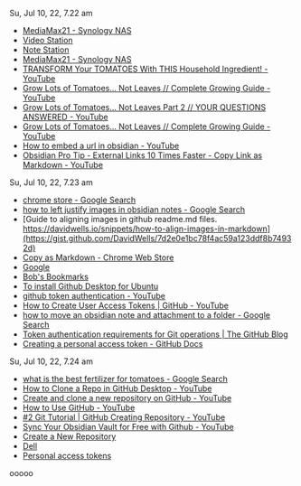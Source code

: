 

Su, Jul 10, 22, 7.22 am
* [MediaMax21 - Synology NAS](https://192-168-7-247.mediamax21.direct.quickconnect.to:5001/#/signin)
* [Video Station](https://192-168-7-247.mediamax21.direct.quickconnect.to:5001/?launchApp=SYNO.SDS.VideoStation.AppInstance#!Home)
* [Note Station](https://192-168-7-247.mediamax21.direct.quickconnect.to:5001/?launchApp=SYNO.SDS.NoteStation.Application&SynoToken=K5XgPndEiFBXA)
* [MediaMax21 - Synology NAS](https://192-168-7-247.mediamax21.direct.quickconnect.to:5001/)
* [TRANSFORM Your TOMATOES With THIS Household Ingredient! - YouTube](https://www.youtube.com/watch?v=hzzizV1LFds)
* [Grow Lots of Tomatoes... Not Leaves // Complete Growing Guide - YouTube](https://www.youtube.com/watch?v=9w-7RoH_uic)
* [Grow Lots of Tomatoes... Not Leaves Part 2 // YOUR QUESTIONS ANSWERED - YouTube](https://www.youtube.com/watch?v=_f9B2Gsei0Q)
* [Grow Lots of Tomatoes... Not Leaves // Complete Growing Guide - YouTube](https://www.youtube.com/watch?v=9w-7RoH_uic)
* [How to embed a url in obsidian - YouTube](https://www.youtube.com/results?search_query=How+to+embed+a+url+in+obsidian)
* [Obsidian Pro Tip - External Links 10 Times Faster - Copy Link as Markdown - YouTube](https://www.youtube.com/watch?v=Dzy7OmI7C10)



Su, Jul 10, 22, 7.23 am
* [chrome store - Google Search](https://www.google.com/search?q=chrome+store&newwindow=1&hl=en&sxsrf=ALiCzsazxLfEw4sgiJ_ItPPRixjuqRBPgw%3A1657451815032&source=hp&ei=JrXKYrGWO52xqtsP5p6y6Ac&iflsig=AJiK0e8AAAAAYsrDNy-9RVYgvycFRmyopKHEe2kDYnm-&ved=0ahUKEwixwaeVme74AhWdmGoFHWaPDH0Q4dUDCAk&uact=5&oq=chrome+store&gs_lcp=Cgdnd3Mtd2l6EAMyCAgAEIAEELEDMggIABCABBCxAzIFCAAQgAQyBQgAEIAEMgUIABCABDIFCAAQgAQyBQgAEIAEMgUIABCABDIFCAAQgAQyBQgAEIAEOhEILhCABBCxAxCDARDHARDRAzoRCC4QgAQQsQMQgwEQxwEQowI6CwgAEIAEELEDEIMBOg4ILhCABBCxAxDHARCjAjoLCC4QgAQQsQMQgwE6CwguEIAEEMcBEKMCOggILhCxAxCDAToICC4QgAQQsQM6CwguEIAEEMcBEK8BOggIABCABBDJAzoFCAAQkgM6CwguEIAEELEDENQCUABY8yNghSVoAHAAeACAAVqIAf4FkgECMTKYAQCgAQE&sclient=gws-wiz)
* [how to left justify images in obsidian notes - Google Search](https://www.google.com/search?q=how+to+left+justify+images+in+obsidian+notes&newwindow=1&sxsrf=ALiCzsYdv71pVJd1l6wPQLmLV2azvNQQ7Q%3A1657325812699&source=hp&ei=9MjIYu-5JOnUkPIP3Oq2-Ac&iflsig=AJiK0e8AAAAAYsjXBNCiA8M_-KMP4jSlQ4_h1EuZQh70&ved=0ahUKEwjvg9niw-r4AhVpKkQIHVy1DX8Q4dUDCAk&uact=5&oq=how+to+left+justify+images+in+obsidian+notes&gs_lcp=Cgdnd3Mtd2l6EAMyBQghEKABMgUIIRCgAToRCC4QgAQQsQMQgwEQxwEQowI6CwgAEIAEELEDEIMBOggIABCABBCxAzoFCAAQgAQ6CAguELEDEIMBOgsILhCABBDHARCjAjoOCC4QgAQQsQMQgwEQ1AI6CAgAELEDEIMBOgUIABCxAzoLCC4QgAQQsQMQ1AI6BQguEIAEOgsIABCABBCxAxDJAzoFCAAQkgM6BggAEB4QFjoFCAAQhgM6BQghEKsCOggIIRAeEBYQHToKCCEQHhAPEBYQHToFCAAQogRQAFi2rwFgg7EBaABwAHgAgAHrAYgBiyiSAQcyMy4xMy43mAEAoAEB&sclient=gws-wiz)
* [Guide to aligning images in github readme.md files. https://davidwells.io/snippets/how-to-align-images-in-markdown](https://gist.github.com/DavidWells/7d2e0e1bc78f4ac59a123ddf8b74932d)
* [Copy as Markdown - Chrome Web Store](https://chrome.google.com/webstore/detail/copy-as-markdown/fkeaekngjflipcockcnpobkpbbfbhmdn/related)
* [Google](https://www.google.com/webhp?hl=en&sa=X&ved=0ahUKEwjShu7Bk-74AhVplmoFHViNAmsQPAgI)
* [Bob's Bookmarks](https://app.raindrop.io/my/22778974)
* [To install Github Desktop for Ubuntu](https://gist.github.com/berkorbay/6feda478a00b0432d13f1fc0a50467f1)
* [github token authentication - YouTube](https://www.youtube.com/results?search_query=github+token+authentication)
* [How to Create User Access Tokens | GitHub - YouTube](https://www.youtube.com/watch?v=PMP3RmhkzkA)
* [how to move an obsidian note and attachment to a folder - Google Search](https://www.google.com/search?q=how+to+move+an+obsidian+note+and+attachment+to+a+folder&newwindow=1&sxsrf=ALiCzsYjCLOfMpyEOt6Xc9SUvKZXw4gx0Q%3A1657381323148&source=hp&ei=y6HJYt78AtrVkPIPkLSuqAw&iflsig=AJiK0e8AAAAAYsmv2-KjF8-0tOLcyjwWgqZyv49dq7TY&oq=how+to+move+an+obsidian+note+and+attachment+to+a+&gs_lcp=Cgdnd3Mtd2l6EAMYADIFCCEQoAEyBQghEKABMgUIIRCgATIFCCEQqwI6EQguEIAEELEDEIMBEMcBEKMCOgsIABCABBCxAxCDAToFCAAQgAQ6CwguEIAEEMcBEKMCOggILhCxAxCDAToECAAQAzoICAAQsQMQgwE6DgguEIAEELEDEIMBENQCOggIABCABBCxAzoFCAAQsQM6BggAEB4QFjoICAAQHhAWEAo6CAgAEB4QDxAWOgUIABCGAzoICCEQHhAWEB06CgghEB4QDxAWEB1QAFjxkQFg8KoBaABwAHgAgAHTAYgBjCaSAQcyMi4yNi4xmAEAoAEB&sclient=gws-wiz)
* [Token authentication requirements for Git operations | The GitHub Blog](https://github.blog/2020-12-15-token-authentication-requirements-for-git-operations/)
* [Creating a personal access token - GitHub Docs](https://docs.github.com/en/authentication/keeping-your-account-and-data-secure/creating-a-personal-access-token#creating-a-token)



Su, Jul 10, 22, 7.24 am
* [what is the best fertilizer for tomatoes - Google Search](https://www.google.com/search?q=what+is+the+best+fertilizer+for+tomatoes&newwindow=1&hl=en&sxsrf=ALiCzsaB-eR-qRFhnKy-fFdZ2WyhPfALqg%3A1657383038978&source=hp&ei=fqjJYsiWOPyzqtsPpfKQsAc&iflsig=AJiK0e8AAAAAYsm2jmq87JScgMWq8vxciKJ8dS8D3NqS&oq=what+is+the+proper+fertilizer&gs_lcp=Cgdnd3Mtd2l6EAEYADIGCAAQHhAWMgYIABAeEBYyBggAEB4QFjIGCAAQHhAWMgYIABAeEBYyBggAEB4QFjIGCAAQHhAWMgYIABAeEBYyBggAEB4QFjIGCAAQHhAWOgsIABCABBCxAxCDAToRCC4QgAQQsQMQgwEQxwEQowI6DgguEIAEELEDEIMBENQCOggIABCxAxCDAToICC4QsQMQgwE6FAguEIAEELEDEIMBEMcBENEDENQCOgUIABCABDoOCC4QsQMQgwEQxwEQowI6CAgAEIAEELEDOggIABCABBDJAzoFCAAQkgM6CAguEIAEENQCOgsIABCABBCxAxDJAzoNCAAQgAQQsQMQRhCAAlAAWJ9WYLlwaABwAHgAgAGNAYgBkxWSAQQyMS44mAEAoAEB&sclient=gws-wiz)
* [How to Clone a Repo in GitHub Desktop - YouTube](https://www.youtube.com/watch?v=8yqQeTbFZUg)
* [Create and clone a new repository on GitHub - YouTube](https://www.youtube.com/watch?v=Oz8rtnBJHlA)
* [How to Use GitHub - YouTube](https://www.youtube.com/watch?v=v_1iqtOnUMg)
* [#2 Git Tutorial | GitHub Creating Repository - YouTube](https://www.youtube.com/watch?v=WfhRyz3Wf4o)
* [Sync Your Obsidian Vault for Free with Github - YouTube](https://www.youtube.com/watch?v=h3oK1yX3CZ8&t=38s)
* [Create a New Repository](https://github.com/new)
* [Dell](https://www.dell.com/en-us/buy/confirmation?completedCartId=H4sIAAAAAAAEAJVSXWvCMBT9K9L32Hy2jdSKiA%2FCJmP6sNeY3GqZTaWNVsEfv9bqXGEw9pLA%2Bbgn55J4cs73gxOUVVbYsUeG2BuA1YXJ7HbsHV2KSOBNknimSreCqlUNGoetRufKjL2dc4eR79d1PazZsCi3PsWY%2BB%2BvLyu9g1x53%2BLsbzHKbOWU1eB1eVUvdm5deemQWWEdnN3CJETGfh%2B5CZpbhJSEoAnSqWCIU25QxIlAgjJGWcACo3HnfZjWlwMk6%2FfpcrWYL9cdd8Pi2Q70Z3XMEyopiySWJGroBxi%2Ftdur2jmUSi4Jp8EVlDKhMoCklBxxE2IUUdocPFKaYcW4ia4k9p%2FeLrBf1r%2BvYapddoJ%2FNetZ4vvY9okh4aEwCjEiN4inwqAN3UQIBBYiNDTAAcT%2BU%2F8sL0RAOBNU%2FOzeLN5CE1XYlSubP7NUOSQGUnXcu0b3G9srmnwBEVPwgoECAAA%3D)
* [Personal access tokens](https://github.com/settings/tokens)

















































ooooo